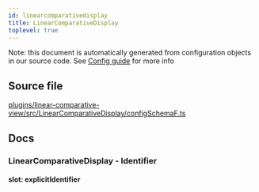 ```yaml
---
id: linearcomparativedisplay
title: LinearComparativeDisplay
toplevel: true
---
```

Note: this document is automatically generated from configuration objects in
our source code. See [Config guide](/docs/config_guide) for more info

## Source file

[plugins/linear-comparative-view/src/LinearComparativeDisplay/configSchemaF.ts](https://github.com/GMOD/jbrowse-components/blob/main/plugins/linear-comparative-view/src/LinearComparativeDisplay/configSchemaF.ts)

## Docs



### LinearComparativeDisplay - Identifier

#### slot: explicitIdentifier









